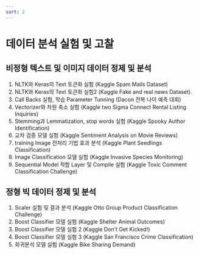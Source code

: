 ```yaml
---
sort: 2
---
```


# 데이터 분석 실험 및 고찰

## 비정형 텍스트 및 이미지 데이터 정제 및 분석

1. NLTK와 Keras의 Text 토큰화 실험 (Kaggle Spam Mails Dataset)
2. NLTK와 Keras의 Text 토큰화 실험2 (Kaggle Fake and real news Dataset).
3. Call Backs 실험, 학습 Parameter Tunning (Dacon 전복 나이 예측 대회)
4. Vectorizer와 차원 축소 실험 (Kaggle two Sigma Connect Rental Listing Inquiries)
5. Stemming과 Lemmatization, stop words 실험 (Kaggle Spooky Author Identification)
6. 교차 검증 모델 실험 (Kaggle Sentiment Analysis on Movie Reviews)
7. training Image 전처리 기법 효과 분석 (Kaggle Plant Seedlings Classification)
8. Image Classification 모델 실험 (Kaggle Invasive Species Monitoring) 
9. Sequential Model 적합 Layer 및 Compile 실험 (Kaggle Toxic Comment Classification Challenge)

## 정형 빅 데이터 정제 및 분석

1. Scaler 실험 및 결과 분석 (Kaggle Otto Group Product Classification Challenge) 
2. Boost Classifier 모델 실험 (Kaggle Shelter Animal Outcomes) 
3. Boost Classifier 모델 실험 2 (Kaggle Don't Get Kicked!)
4. Boost Classifier 모델 실험 3 (Kaggle San Francisco Crime Classification) 
5. 회귀분석 모델 실험 (Kaggle Bike Sharing Demand)
